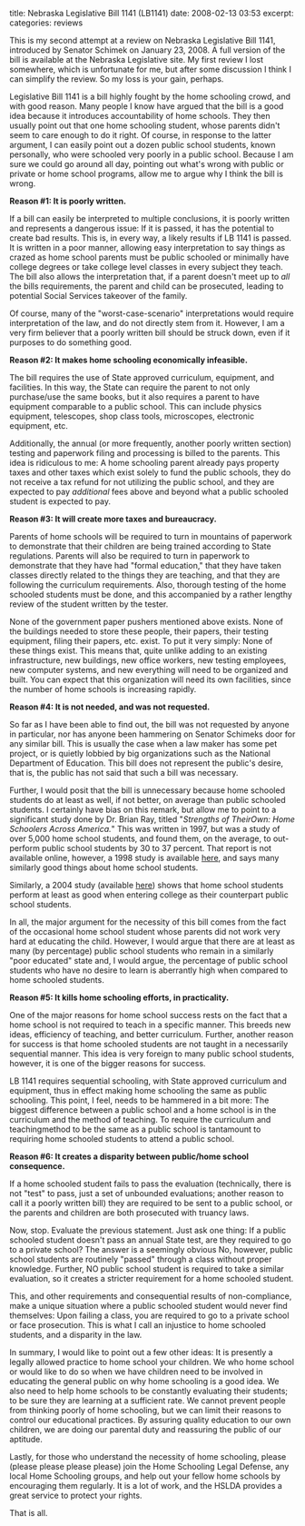 title: Nebraska Legislative Bill 1141 (LB1141)
date: 2008-02-13 03:53
excerpt: 
categories: reviews

This is my second attempt at a review on Nebraska Legislative Bill 1141, introduced by Senator Schimek on January 23, 2008\. A full version of the bill is available at the Nebraska Legislative site. My first review I lost somewhere, which is unfortunate for me, but after some discussion I think I can simplify the review. So my loss is your gain, perhaps.

Legislative Bill 1141 is a bill highly fought by the home schooling crowd, and with good reason. Many people I know have argued that the bill is a good idea because it introduces accountability of home schools. They then usually point out that one home schooling student, whose parents didn't seem to care enough to do it right. Of course, in response to the latter argument, I can easily point out a dozen public school students, known personally, who were schooled very poorly in a public school. Because I am sure we could go around all day, pointing out what's wrong with public or private or home school programs, allow me to argue why I think the bill is wrong.

**Reason #1: It is poorly written.**

If a bill can easily be interpreted to multiple conclusions, it is poorly written and represents a dangerous issue: If it is passed, it has the potential to create bad results. This is, in every way, a likely results if LB 1141 is passed. It is written in a poor manner, allowing easy interpretation to say things as crazed as home school parents must be public schooled or minimally have college degrees or take college level classes in every subject they teach. The bill also allows the interpretation that, if a parent doesn't meet up to _all_ the bills requirements, the parent and child can be prosecuted, leading to potential Social Services takeover of the family.

Of course, many of the "worst-case-scenario" interpretations would require interpretation of the law, and do not directly stem from it. However, I am a very firm believer that a poorly written bill should be struck down, even if it purposes to do something good.

**Reason #2: It makes home schooling economically infeasible.**

The bill requires the use of State approved curriculum, equipment, and facilities. In this way, the State can require the parent to not only purchase/use the same books, but it also requires a parent to have equipment comparable to a public school. This can include physics equipment, telescopes, shop class tools, microscopes, electronic equipment, etc.

Additionally, the annual (or more frequently, another poorly written section) testing and paperwork filing and processing is billed to the parents. This idea is ridiculous to me: A home schooling parent already pays property taxes and other taxes which exist solely to fund the public schools, they do not receive a tax refund for not utilizing the public school, and they are expected to pay _additional_ fees above and beyond what a public schooled student is expected to pay.

**Reason #3: It will create more taxes and bureaucracy.**

Parents of home schools will be required to turn in mountains of paperwork to demonstrate that their children are being trained according to State regulations. Parents will also be required to turn in paperwork to demonstrate that they have had "formal education," that they have taken classes directly related to the things they are teaching, and that they are following the curriculum requirements. Also, thorough testing of the home schooled students must be done, and this accompanied by a rather lengthy review of the student written by the tester.

None of the government paper pushers mentioned above exists. None of the buildings needed to store these people, their papers, their testing equipment, filing their papers, etc. exist. To put it very simply: None of these things exist. This means that, quite unlike adding to an existing infrastructure, new buildings, new office workers, new testing employees, new computer systems, and new everything will need to be organized and built. You can expect that this organization will need its own facilities, since the number of home schools is increasing rapidly.

**Reason #4: It is not needed, and was not requested.**

So far as I have been able to find out, the bill was not requested by anyone in particular, nor has anyone been hammering on Senator Schimeks door for any similar bill. This is usually the case when a law maker has some pet project, or is quietly lobbied by big organizations such as the National Department of Education. This bill does not represent the public's desire, that is, the public has not said that such a bill was necessary.

Further, I would posit that the bill is unnecessary because home schooled students do at least as well, if not better, on average than public schooled students. I certainly have bias on this remark, but allow me to point to a significant study done by Dr. Brian Ray, titled "_Strengths of TheirOwn: Home Schoolers Across America._" This was written in 1997, but was a study of over 5,000 home school students, and found them, on the average, to out-perform public school students by 30 to 37 percent. That report is not available online, however, a 1998 study is available [here](http://epaa.asu.edu/epaa/v7n8/), and says many similarly good things about home school students.

Similarly, a 2004 study (available [here](http://findarticles.com/p/articles/mi_qa3955/is_200404/ai_n9383889)) shows that home school students perform at least as good when entering college as their counterpart public school students.

In all, the major argument for the necessity of this bill comes from the fact of the occasional home school student whose parents did not work very hard at educating the child. However, I would argue that there are at least as many (by percentage) public school students who remain in a similarly "poor educated" state and, I would argue, the percentage of public school students who have no desire to learn is aberrantly high when compared to home schooled students.

**Reason #5: It kills home schooling efforts, in practicality.**

One of the major reasons for home school success rests on the fact that a home school is not required to teach in a specific manner. This breeds new ideas, efficiency of teaching, and better curriculum. Further, another reason for success is that home schooled students are not taught in a necessarily sequential manner. This idea is very foreign to many public school students, however, it is one of the bigger reasons for success.

LB 1141 requires sequential schooling, with State approved curriculum and equipment, thus in effect making home schooling the same as public schooling. This point, I feel, needs to be hammered in a bit more: The biggest difference between a public school and a home school is in the curriculum and the method of teaching. To require the curriculum and teachingmethod to be the same as a public school is tantamount to requiring home schooled students to attend a public school.

**Reason #6: It creates a disparity between public/home school consequence.**

If a home schooled student fails to pass the evaluation (technically, there is not "test" to pass, just a set of unbounded evaluations; another reason to call it a poorly written bill) they are required to be sent to a public school, or the parents and children are both prosecuted with truancy laws.

Now, stop. Evaluate the previous statement. Just ask one thing: If a public schooled student doesn't pass an annual State test, are they required to go to a private school? The answer is a seemingly obvious No, however, public school students are routinely "passed" through a class without proper knowledge. Further, NO public school student is required to take a similar evaluation, so it creates a stricter requirement for a home schooled student.

This, and other requirements and consequential results of non-compliance, make a unique situation where a public schooled student would never find themselves: Upon failing a class, you are required to go to a private school or face prosecution. This is what I call an injustice to home schooled students, and a disparity in the law.

In summary, I would like to point out a few other ideas: It is presently a legally allowed practice to home school your children. We who home school or would like to do so when we have children need to be involved in educating the general public on why home schooling is a good idea. We also need to help home schools to be constantly evaluating their students; to be sure they are learning at a sufficient rate. We cannot prevent people from thinking poorly of home schooling, but we can limit their reasons to control our educational practices. By assuring quality education to our own children, we are doing our parental duty and reassuring the public of our aptitude.

Lastly, for those who understand the necessity of home schooling, please (please please please please) join the Home Schooling Legal Defense, any local Home Schooling groups, and help out your fellow home schools by encouraging them regularly. It is a lot of work, and the HSLDA provides a great service to protect your rights.

That is all.